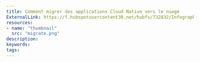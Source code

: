 ```yaml
---
title: Comment migrer des applications Cloud Native vers le nuage
ExternalLink: https://f.hubspotusercontent30.net/hubfs/732832/Infographics/Infographic%20-%20FR%20-%20How%20to%20migrate%20cloud%20native%20applications%20into%20the%20cloud.jpg
resources:
- name: "thumbnail"
  src: "migrate.png"
description:
keywords:
tags:
---
```

